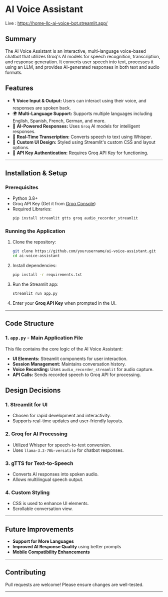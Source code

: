 # AI Voice Assistant

Live : https://home-llc-ai-voice-bot.streamlit.app/

## Summary
The AI Voice Assistant is an interactive, multi-language voice-based chatbot that utilizes Groq's AI models for speech recognition, transcription, and response generation. It converts user speech into text, processes it using an LLM, and provides AI-generated responses in both text and audio formats.

## Features
- 🎙️ **Voice Input & Output:** Users can interact using their voice, and responses are spoken back.
- 🌍 **Multi-Language Support:** Supports multiple languages including English, Spanish, French, German, and more.
- 🤖 **AI-Powered Responses:** Uses `Groq` AI models for intelligent responses.
- 📝 **Real-Time Transcription:** Converts speech to text using Whisper.
- 🎨 **Custom UI Design:** Styled using Streamlit's custom CSS and layout options.
- 🔐 **API Key Authentication:** Requires Groq API Key for functioning.

---

## Installation & Setup

### Prerequisites
- Python 3.8+
- Groq API Key (Get it from [Groq Console](https://console.groq.com/playground))
- Required Libraries:
  ```bash
  pip install streamlit gtts groq audio_recorder_streamlit
  ```

### Running the Application
1. Clone the repository:
   ```bash
   git clone https://github.com/yourusername/ai-voice-assistant.git
   cd ai-voice-assistant
   ```
2. Install dependencies:
   ```bash
   pip install -r requirements.txt
   ```
3. Run the Streamlit app:
   ```bash
   streamlit run app.py
   ```
4. Enter your **Groq API Key** when prompted in the UI.

---

## Code Structure

### 1. `app.py` - Main Application File
This file contains the core logic of the AI Voice Assistant:
- **UI Elements:** Streamlit components for user interaction.
- **Session Management:** Maintains conversation history.
- **Voice Recording:** Uses `audio_recorder_streamlit` for audio capture.
- **API Calls:** Sends recorded speech to Groq API for processing.

## Design Decisions

### 1. **Streamlit for UI**
- Chosen for rapid development and interactivity.
- Supports real-time updates and user-friendly layouts.

### 2. **Groq for AI Processing**
- Utilized Whisper for speech-to-text conversion.
- Uses `llama-3.3-70b-versatile` for chatbot responses.

### 3. **gTTS for Text-to-Speech**
- Converts AI responses into spoken audio.
- Allows multilingual speech output.

### 4. **Custom Styling**
- CSS is used to enhance UI elements.
- Scrollable conversation view.

---

## Future Improvements
- **Support for More Languages**
- **Improved AI Response Quality** using better prompts
- **Mobile Compatibility Enhancements**

---

## Contributing
Pull requests are welcome! Please ensure changes are well-tested.

---

